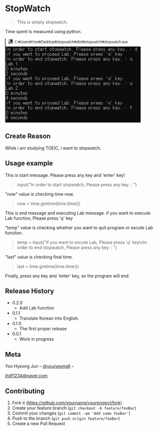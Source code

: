 # StopWatch
> This is simply stopwatch.

Time spent is measured using python.

![](./face.png)

## Create Reason

While i am studying TOEIC, i want to stopwatch.

## Usage example

This is start message. Please  press any key and 'enter' key!

> input("In order to start stopwatch, Please press any key. : ")


"now" value is checking time now.
> now = time.gmtime(time.time())

This is end message and executing Lab message. if you want to execute Lab function, Please press 'q' key 

"temp" value is checking whether you want to quit program or excute Lab function.

> temp = input("if you want to excute Lab, Please press 'q' key\nIn order to end stopwatch, Please press any key. : ")

"last" value is checking final time.
> last = time.gmtime(time.time())

Finally, press any key and 'enter' key, so the program will end.


## Release History

* 0.2.0
	* Add Lab function
* 0.1.1
	* Translate Korean into English.
* 0.1.0
  * The first proper release
* 0.0.1
    * Work in progress

## Meta

Yoo Hyeong Jun – [@youjyeong6](https://www.instagram.com/youhyeong6) –

 jhdf1234@naver.com

## Contributing

1. Fork it (<https://github.com/yourname/yourproject/fork>)
2. Create your feature branch (`git checkout -b feature/fooBar`)
3. Commit your changes (`git commit -am 'Add some fooBar'`)
4. Push to the branch (`git push origin feature/fooBar`)
5. Create a new Pull Request
